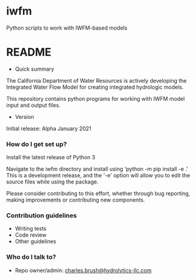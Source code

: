 # iwfm

Python scripts to work with IWFM-based models

# README #

* Quick summary

The California Department of Water Resources is actively developing the Integrated Water Flow Model for creating integrated hydrologic models. 

This repository contains python programs for working with IWFM model input and output files. 

* Version

Initial release: Alpha January 2021

### How do I get set up? ###

Install the latest release of Python 3

Navigate to the iwfm directory and install using 'python -m pip install -e .' This is a development release, and the '-e' option will allow you to edit the source files while using the package. 

Please consider contributing to this effort, whether through bug reporting, making improvements or contributing new components.

### Contribution guidelines ###

* Writing tests
* Code review
* Other guidelines

### Who do I talk to? ###

* Repo owner/admin: charles.brush@hydrolytics-llc.com

